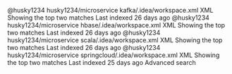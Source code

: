 
@husky1234
husky1234/microservice
kafka/.idea/workspace.xml
      <change afterPath="$PROJECT_DIR$/src/main/java/com/husky/interceptor/TimeIntercrptor.java" afterDir="false" />
      <change afterPath="$PROJECT_DIR$/src/main/java/com/husky/productor/CustomerProductor.java" afterDir="false" />
    <state x="389" y="171" key="FileChooserDialogImpl/0.0.1536.824@0.0.1536.824" timestamp="1583158224608" />
    <state width="1478" height="194" key="GridCell.Tab.0.bottom" timestamp="1583160831265">
 XML
Showing the top two matches
Last indexed 26 days ago
@husky1234
husky1234/microservice
hbase/.idea/workspace.xml
      <change afterPath="$PROJECT_DIR$/../kafka/src/main/java/com/husky/interceptor/TimeIntercrptor.java" afterDir="false" />
      <change afterPath="$PROJECT_DIR$/../kafka/src/main/java/com/husky/productor/CustomerProductor.java" afterDir="false" />
    <state x="463" y="127" key="FileChooserDialogImpl/0.0.1536.824@0.0.1536.824" timestamp="1583503846723" />
    <state width="1493" height="181" key="GridCell.Tab.0.bottom" timestamp="1583425229883">
      <screen x="0" y="0" width="1536" height="824" />
 XML
Showing the top two matches
Last indexed 26 days ago
@husky1234
husky1234/microservice
scala/.idea/workspace.xml
      <change afterPath="$PROJECT_DIR$/../kafka/src/main/java/com/husky/interceptor/TimeIntercrptor.java" afterDir="false" />
      <change afterPath="$PROJECT_DIR$/../kafka/src/main/java/com/husky/productor/CustomerProductor.java" afterDir="false" />
    <state width="1374" height="209" key="GridCell.Tab.0.bottom" timestamp="1583572549521">
      <screen x="0" y="0" width="1536" height="824" />
 XML
Showing the top two matches
Last indexed 26 days ago
@husky1234
husky1234/microservice
springcloud/.idea/workspace.xml
      <change afterPath="$PROJECT_DIR$/../kafka/target/classes/com/husky/interceptor/TimeIntercrptor.class" afterDir="false" />
      <change afterPath="$PROJECT_DIR$/../kafka/target/classes/com/husky/productor/CustomerProductor$1.class" afterDir="false" />
    <state x="593" y="311" width="373" height="202" key="Github.CreateGistDialog/0.0.1536.824@0.0.1536.824" timestamp="1583733420902" />
    <state width="1493" height="315" key="GridCell.Tab.0.bottom" timestamp="1583762515376">
 XML
Showing the top two matches
Last indexed 25 days ago
Advanced search
